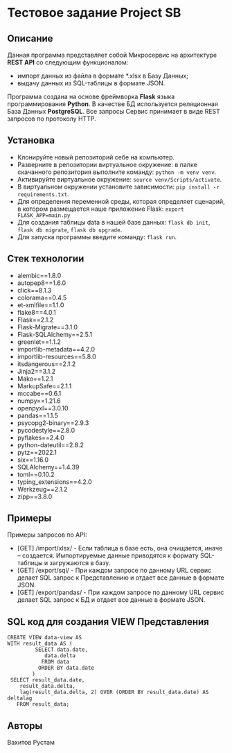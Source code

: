 # Тестовое задание Project SB


## Описание

Данная программа представляет собой Микросервис на архитектуре **REST API** со следующим функционалом:
- импорт данных из файла в формате *.xlsx в Базу Данных;
- выдачу данных из SQL-таблицы в формате JSON.

Программа создана на основе фреймворка **Flask** языка программирования **Python**. В качестве БД используется реляционная База Данных **PostgreSQL**. Все запросы Сервис принимает в виде REST запросов по протоколу HTTP.


## Установка

- Клонируйте новый репозиторий себе на компьютер.
- Разверните в репозитории виртуальное окружение: в папке скачанного репозитория выполните команду: `python -m venv venv`.
- Активируйте виртуальное окружение: `source venv/Scripts/activate`.
- В виртуальном окружении установите зависимости: `pip install -r requirements.txt`.
- Для определения переменной среды, которая определяет сценарий, в котором размещается наше приложение Flask: `export FLASK_APP=main.py`
- Для создания таблицы data в нашей базе данных: `flask db init`, `flask db migrate`, `flask db upgrade`.
- Для запуска программы введите команду: `flask run`.


## Стек технологии

- alembic==1.8.0
- autopep8==1.6.0
- click==8.1.3
- colorama==0.4.5
- et-xmlfile==1.1.0
- flake8==4.0.1
- Flask==2.1.2
- Flask-Migrate==3.1.0
- Flask-SQLAlchemy==2.5.1
- greenlet==1.1.2
- importlib-metadata==4.2.0
- importlib-resources==5.8.0
- itsdangerous==2.1.2
- Jinja2==3.1.2
- Mako==1.2.1
- MarkupSafe==2.1.1
- mccabe==0.6.1
- numpy==1.21.6
- openpyxl==3.0.10
- pandas==1.1.5
- psycopg2-binary==2.9.3
- pycodestyle==2.8.0
- pyflakes==2.4.0
- python-dateutil==2.8.2
- pytz==2022.1
- six==1.16.0
- SQLAlchemy==1.4.39
- toml==0.10.2
- typing_extensions==4.2.0
- Werkzeug==2.1.2
- zipp==3.8.0


## Примеры

Примеры запросов по API:

- [GET] /import/xlsx/ - Если таблица в базе есть, она очищается, иначе – создается. Импортируемые данные приводятся к формату SQL-таблицы и загружаются в базу.
- [GET]  /export/sql/ - При каждом запросе по данному URL сервис делает SQL запрос к Представлению и отдает все данные в формате JSON.
- [GET] /export/pandas/ -  При каждом запросе по данному URL сервис делает SQL запрос к БД и отдает все данные в формате JSON.


## SQL код для создания VIEW Представления

```
CREATE VIEW data-view AS
WITH result_data AS (
         SELECT data.date,
            data.delta
           FROM data
          ORDER BY data.date
        )
 SELECT result_data.date,
    result_data.delta,
    lag(result_data.delta, 2) OVER (ORDER BY result_data.date) AS deltalag
   FROM result_data;
```

## Авторы

Вахитов Рустам
